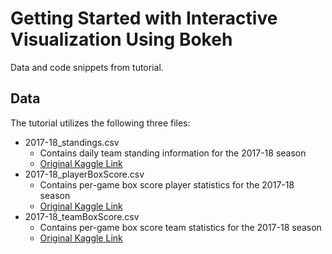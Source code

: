 # Getting Started with Interactive Visualization Using Bokeh

Data and code snippets from tutorial.

## Data

The tutorial utilizes the following three files:

- 2017-18_standings.csv
	- Contains daily team standing information for the 2017-18 season
	- [Original Kaggle Link](https://www.kaggle.com/pablote/nba-enhanced-stats/downloads/2017-18_standings.csv/26)
- 2017-18_playerBoxScore.csv
	- Contains per-game box score player statistics for the 2017-18 season
	- [Original Kaggle Link](https://www.kaggle.com/pablote/nba-enhanced-stats/downloads/2017-18_playerBoxScore.csv/26)
- 2017-18_teamBoxScore.csv
	- Contains per-game box score team statistics for the 2017-18 season
	- [Original Kaggle Link](https://www.kaggle.com/pablote/nba-enhanced-stats/downloads/2017-18_teamBoxScore.csv/26)

